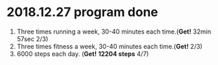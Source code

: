 # 2018.12.27 program done


 
1. Three times running a week, 30-40 minutes each time.(**Get!** 32min 57sec 2/3)
2. Three times fitness a week, 30-40 minutes each time.(**Get!** 2/3)
3. 6000 steps each day. (**Get!** **12204 steps** 4/7)

